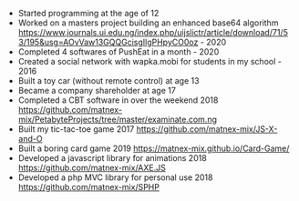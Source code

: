 - Started programming at the age of 12
- Worked on a masters project building an enhanced base64 algorithm https://www.journals.ui.edu.ng/index.php/uijslictr/article/download/71/53/195&usg=AOvVaw13GQQGcisgIlgPHpyCO0oz - 2020
- Completed 4 softwares of PushEat in a month - 2020
- Created a social network with wapka.mobi for students in my school - 2016
- Built a toy car (without remote control) at age 13
- Became a company shareholder at age 17
- Completed a CBT software in over the weekend 2018 https://github.com/matnex-mix/PetabyteProjects/tree/master/examinate.com.ng
- Built my tic-tac-toe game 2017 https://github.com/matnex-mix/JS-X-and-O
- Built a boring card game 2019 https://matnex-mix.github.io/Card-Game/
- Developed a javascript library for animations 2018 https://github.com/matnex-mix/AXE.JS
- Developed a php MVC library for personal use 2018 https://github.com/matnex-mix/SPHP
